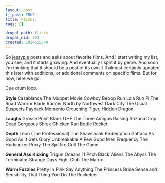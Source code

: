 ```yaml
--- 
layout: post
lj_post: TRUE
title: Flicks.
tags: []

drupal_path: flicks
drupal_nid: 963
created: 1024515540
---
```

So <a href="http://jessypie.livejournal.com">jessypie</a> posts and asks about favorite films. And I start writing my list, you see, and it starts growing. And eventually I split it by genre. And soon I'm thinking that it should be a post of its own. I'll almost certainly updated this later with additions, or additional comments on specific films. But for now, here we go.

Cue drum loop.

<b>Style</b>
Casablanca
The Muppet Movie
Cowboy Bebop
Run Lola Run
Pi
The Road Warrior
Blade Runner
North by Northwest
Dark City
The Usual Suspects
Payback
Memento
Crouching Tiger, Hidden Dragon

<b>Laughs</b>
Grosse Point Blank
UHF
The Three Amigos
Raising Arizona
Drop Dead Gorgeous
Shrek
Chicken Run
Bottle Rocket

<b>Depth</b>
Leon (The Professional)
The Shawshank Redemption
Gattaca
As Good As It Gets
Glory
Unbreakable
A Few Good Men
Frequency
The Hudsucker Proxy
The Spitfire Grill
The Game

<b>General Ass Kicking</b>
Trigun
Oceans 11
Pitch Black
Aliens
The Abyss
The Terminator
Strange Days
Fight Club
The Matrix

<b>Warm Fuzzies</b>
Pretty In Pink
Say Anything
The Princess Bride
Sense and Sensibility
That Thing You Do
The Rocketeer
